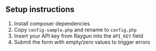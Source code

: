 ## Setup instructions

1. Install composer dependencies
2. Copy `config-sample.php` and rename to `config.php`
3. Insert your API key from Raygun into the `API_KEY` field
4. Submit the form with empty/zero values to trigger errors
